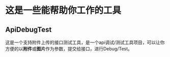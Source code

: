 # 这是一些能帮助你工作的工具
## ApiDebugTest
这是一个支持附件上传的接口测试工具，是一个api调试/测试工具项目，可以让你方便的以**附件**或**图片**作为参数，提交给接口，进行Debug/Test。

